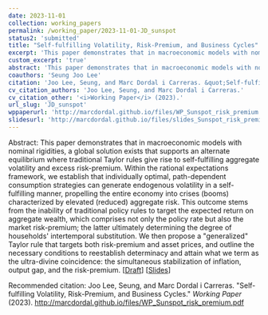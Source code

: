 ```yaml
---
date: 2023-11-01
collection: working_papers
permalink: /working_paper/2023-11-01-JD_sunspot
status2: 'submitted'
title: "Self-fulfilling Volatility, Risk-Premium, and Business Cycles"
excerpt: 'This paper demonstrates that in macroeconomic models with nominal rigidities, a global solution exists that supports an alternate equilibrium where traditional Taylor rules give rise to self-fulfilling aggregate volatility and excess risk-premium. Within the rational expectations framework, we establish that individually optimal, path-dependent consumption strategies can generate endogenous volatility in a self-fulfilling manner, propelling the entire economy into crises (booms) characterized by elevated (reduced) aggregate risk. This outcome stems from the inability of traditional policy rules to target the expected return on aggregate wealth, which comprises not only the policy rate but also the market risk-premium; the latter ultimately determining the degree of households&apos; intertemporal substitution. We then propose a &quot;generalized&quot; Taylor rule that targets both risk-premium and asset prices, and outline the necessary conditions to reestablish determinacy and attain what we term as the ultra-divine coincidence: the simultaneous stabilization of inflation, output gap, and the risk-premium.'
custom_excerpt: 'true'
abstract: 'This paper demonstrates that in macroeconomic models with nominal rigidities, a global solution exists that supports an alternate equilibrium where traditional Taylor rules give rise to self-fulfilling aggregate volatility and excess risk-premium. Within the rational expectations framework, we establish that individually optimal, path-dependent consumption strategies can generate endogenous volatility in a self-fulfilling manner, propelling the entire economy into crises (booms) characterized by elevated (reduced) aggregate risk. This outcome stems from the inability of traditional policy rules to target the expected return on aggregate wealth, which comprises not only the policy rate but also the market risk-premium; the latter ultimately determining the degree of households&apos; intertemporal substitution. We then propose a &quot;generalized&quot; Taylor rule that targets both risk-premium and asset prices, and outline the necessary conditions to reestablish determinacy and attain what we term as the ultra-divine coincidence: the simultaneous stabilization of inflation, output gap, and the risk-premium.'
coauthors: 'Seung Joo Lee'
citation: 'Joo Lee, Seung, and Marc Dordal i Carreras. &quot;Self-fulfilling Volatility, Risk-Premium, and Business Cycles.&quot;  <i>Working Paper</i> (2023).'
cv_citation_authors: 'Joo Lee, Seung, and Marc Dordal i Carreras.'
cv_citation_other: '<i>Working Paper</i> (2023).'
url_slug: 'JD_sunspot'
wppaperurl: 'http://marcdordal.github.io/files/WP_Sunspot_risk_premium.pdf'
slidesurl: 'http://marcdordal.github.io/files/slides_Sunspot_risk_premium.pdf'
---
```

Abstract: This paper demonstrates that in macroeconomic models with nominal rigidities, a global solution exists that supports an alternate equilibrium where traditional Taylor rules give rise to self-fulfilling aggregate volatility and excess risk-premium. Within the rational expectations framework, we establish that individually optimal, path-dependent consumption strategies can generate endogenous volatility in a self-fulfilling manner, propelling the entire economy into crises (booms) characterized by elevated (reduced) aggregate risk. This outcome stems from the inability of traditional policy rules to target the expected return on aggregate wealth, which comprises not only the policy rate but also the market risk-premium; the latter ultimately determining the degree of households&apos; intertemporal substitution. We then propose a &quot;generalized&quot; Taylor rule that targets both risk-premium and asset prices, and outline the necessary conditions to reestablish determinacy and attain what we term as the ultra-divine coincidence: the simultaneous stabilization of inflation, output gap, and the risk-premium.
[[Draft](http://marcdordal.github.io/files/WP_Sunspot_risk_premium.pdf)] [[Slides](http://marcdordal.github.io/files/slides_Sunspot_risk_premium.pdf)] 

Recommended citation: Joo Lee, Seung, and Marc Dordal i Carreras. "Self-fulfilling Volatility, Risk-Premium, and Business Cycles."  <i>Working Paper</i> (2023). http://marcdordal.github.io/files/WP_Sunspot_risk_premium.pdf